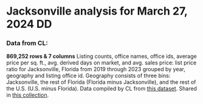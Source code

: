 # Jacksonville analysis for March 27, 2024 DD

<h3>Data from CL:</h3>
<strong>869,252 rows & 7 columns</strong>
Listing counts, office names, office ids, average price per sq. ft., avg. derived days on market, and avg. sales price: list price ratio for Jacksonville, Florida from 2019 through 2023 grouped by year, geography and listing office id. Geography consists of three bins: Jacksonville, the rest of Florida (Florida minus Jacksonville), and the rest of the U.S. (U.S. minus Florida).
Data compiled by CL from <a href="https://discovery.corelogic.com/exchange/products/hKh1jSjJTwCvgbw5f4tOww">this dataset</a>. Shared in <a href="https://discovery.corelogic.com/collection">this collection</a>.


